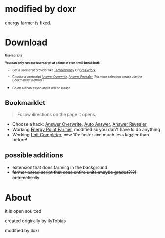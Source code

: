 # modified by doxr

energy farmer is fixed.

# Download

<small><small>

#### Userscripts
**You can only run one userscript at a time or else it will break both.**
<br>

* Get a userscript provider like [Tampermoney](https://chromewebstore.google.com/detail/tampermonkey/dhdgffkkebhmkfjojejmpbldmpobfkfo) Or [Greasyfork](https://addons.mozilla.org/en-US/firefox/addon/greasemonkey/).
* Choose a userscript [Answer Overwrite](https://github.com/DoxrGitHub/Khan-Destroyer-Sourced/raw/main/cheats/overwrite.user.js), [Answer Revealer](https://github.com/DoxrGitHub/Khan-Destroyer-Sourced/raw/main/cheats/revealer.user.js) (For more selection please use the Bookmarklet method.)
* Go on a Khan lesson and it will be loaded

  </small></small>

## Bookmarklet

> Follow directions on the page it opens. 

* Choose a hack: [Answer Overwrite](https://github.com/DoxrGitHub/Khan-Destroyer-Sourced/blob/main/cheats/answer_overwrite.md), [Auto Answer](https://github.com/DoxrGitHub/Khan-Destroyer-Sourced/blob/main/cheats/auto_answer.md), [Answer Revealer](https://github.com/DoxrGitHub/Khan-Destroyer-Sourced/blob/main/cheats/show_answers.md)
* Working [Energy Point Farmer](https://github.com/DoxrGitHub/Khan-Destroyer-Sourced/blob/main/cheats/farmer.md), modified so you don't have to do anything
* Working [Unit Completer](https://github.com/DoxrGitHub/Khan-Destroyer-Sourced/blob/main/cheats/unitcompleter.md), now 10x faster and much less laggier than before!


## possible additions

- extension that does farming in the background
- ~~farmer based script that does entire units (maybe grades???) automatically~~

# About

it is open sourced

created originally by ilyTobias

modified by doxr